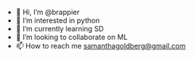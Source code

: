 - 👋 Hi, I’m @brappier
- 👀 I’m interested in python
- 🌱 I’m currently learning SD
- 💞️ I’m looking to collaborate on ML
- 📫 How to reach me samanthagoldberg@gmail.com

<!---
brappier/brappier is a ✨ special ✨ repository because its `README.md` (this file) appears on your GitHub profile.
You can click the Preview link to take a look at your changes.
--->
